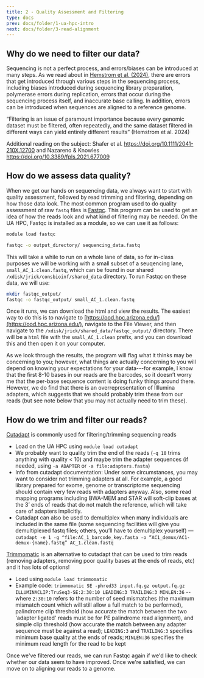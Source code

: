 ```yaml
---
title: 2 - Quality Assessment and Filtering
type: docs
prev: docs/folder/1-ua-hpc-intro
next: docs/folder/3-read-alignment
---
```


## Why do we need to filter our data?

Sequencing is not a perfect process, and errors/biases can be introduced at many steps. As we read about in [Hemstrom et al. (2024)](https://www.nature.com/articles/s41576-024-00738-6), there are errors that get introduced through various steps in the sequencing process, including biases introduced during sequencing library preparation, polymerase errors during replication, errors that occur during the sequencing process itself, and inaccurate base calling. In addition, errors can be introduced when sequences are aligned to a reference genome.

“Filtering is an issue of paramount importance because every genomic dataset must be filtered, often repeatedly, and the same dataset filtered in different ways can yield entirely different results” (Hemstrom et al. 2024)

Additional reading on the subject: Shafer et al. https://doi.org/10.1111/2041-210X.12700 and Nazareno & Knowles https://doi.org/10.3389/fpls.2021.677009 


## How do we assess data quality?
When we get our hands on sequencing data, we always want to start with quality assessment, followed by read trimming and filtering, depending on how those data look. The most common program used to do quality assessment of raw `fastq` files is [Fastqc](https://www.bioinformatics.babraham.ac.uk/projects/fastqc/). This program can be used to get an idea of how the reads look and what kind of filtering may be needed. On the UA HPC, Fastqc is installed as a module, so we can use it as follows:

```sh
module load fastqc

fastqc -o output_directory/ sequencing_data.fastq
```

This will take a while to run on a whole lane of data, so for in-class purposes we will be working with a small subset of a seuqencing lane, `small_AC_1.clean.fastq`, which can be found in our shared `/xdisk/jrick/consbioinf/shared_data` directory. To run Fastqc on these data, we will use:

```sh
mkdir fastqc_output/
fastqc -o fastqc_output/ small_AC_1.clean.fastq
```

Once it runs, we can download the html and view the results. The easiest way to do this is to navigate to [https://ood.hpc.arizona.edu/](https://ood.hpc.arizona.edu/), navigate to the File Viewer, and then navigate to the `/xdisk/jrick/shared_data/fastqc_output/` directory. There will be a `html` file with the `small_AC_1.clean` prefix, and you can download this and then open it on your computer. 

As we look through the results, the program will flag what it thinks may be concerning to you; however, what things are actually concerning to you will depend on knowing your expectations for your data---for example, I know that the first 8-10 bases in our reads are the barcodes, so it doesn’t worry me that the per-base sequence content is doing funky things around there. However, we do find that there is an overrepresentation of Illlumina adapters, which suggests that we should probably trim these from our reads (but see note below that you may not actually need to trim these).

## How do we trim and filter our reads?
[Cutadapt](https://cutadapt.readthedocs.io/en/stable/guide.html) is commonly used for filtering/trimming sequencing reads
- Load on the UA HPC using `module load cutadapt`
- We probably want to quality trim the end of the reads (`-q 10` trims anything with quality < 10) and maybe trim the adapter sequences (if needed, using `-a ADAPTER` or `-a file:adapters.fasta`)
- Info from cutadapt documentation: Under some circumstances, you may want to consider not trimming adapters at all. For example, a good library prepared for exome, genome or transcriptome sequencing should contain very few reads with adapters anyway. Also, some read mapping programs including BWA-MEM and STAR will soft-clip bases at the 3’ ends of reads that do not match the reference, which will take care of adapters implicitly.
- Cutadapt can also be used to demultiplex when many individuals are included in the same file (some sequencing facilities will give you demultiplexed fastq files; others, you’ll have to demultiplex yourself) — `cutadapt -e 1 -g ^file:AC_1_barcode_key.fasta -o “AC1_demux/AC1-demux-{name}.fastq” AC_1.clean.fastq`

[Trimmomatic](http://www.usadellab.org/cms/index.php?page=trimmomatic) is an alternative to cutadapt that can be used to trim reads (removing adapters, removing poor quality bases at the ends of reads, etc) and it has lots of options!
- Load using `module load trimmomatic`
- Example code: `trimmomatic SE -phred33 input.fq.gz output.fq.gz ILLUMINACLIP:TruSeq3-SE:2:30:10 LEADING:3 TRAILING:3 MINLEN:36` -- where `2:30:10` refers to the number of seed mismatches (the maximum mismatch count which will still allow a full match to be performed), palindrome clip threshold (how accurate the match between the two 'adapter ligated' reads must be for PE palindrome read alignment), and simple clip threshold (how accurate the match between any adapter sequence must be against a read); `LEADING:3` and `TRAILING:3` specifies minimum base quality at the ends of reads; `MINLEN:36` specifies the minimum read length for the read to be kept

Once we've filtered our reads, we can run Fastqc again if we'd like to check whether our data seem to have improved. Once we're satisfied, we can move on to aligning our reads to a genome.
